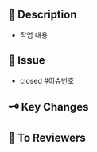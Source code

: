## 🔎 Description
- 작업 내용

## 💭 Issue
- closed #이슈번호

## 🗝 Key Changes
<!-- 주요 변경사항에 대해 작성해 주세요 -->


## 🙏 To Reviewers
<!-- 리뷰어 전달사항을 작성해 주세요 -->

